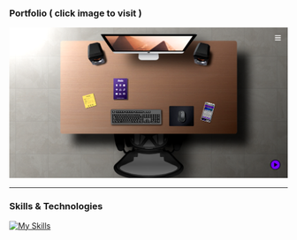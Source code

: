### Portfolio ( click image to visit )

[![Portfolio](images/portfolio.png)](https://portfolio-fady-magdy.vercel.app)

---

### Skills & Technologies

[![My Skills](https://skills.thijs.gg/icons?i=js,react,nodejs,express,redux,jest,bootstrap,sass,git,photoshop)](https://skills.thijs.gg)
